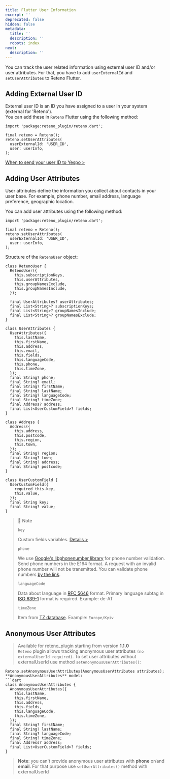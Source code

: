 ```yaml
---
title: Flutter User Information
excerpt: ''
deprecated: false
hidden: false
metadata:
  title: ''
  description: ''
  robots: index
next:
  description: ''
---
```

You can track the user related information using external user ID and/or user attributes. For that, you have to add `userExternalId` and `setUserAttributes` to Reteno Flutter.

## Adding External User ID

External user ID is an ID you have assigned to a user in your system (external for 'Reteno').  
You can add these in `Reteno` Flutter using the following method:

```text Dart
import 'package:reteno_plugin/reteno.dart';

final reteno = Reteno();
reteno.setUserAttributes(
  userExternalId: 'USER_ID',
  user: userInfo,
);
```

[When to send your user ID to Yespo  >](https://docs.yespo.io/reference/using-updateuserattributes-method)

## Adding User Attributes

User attributes define the information you collect about contacts in your user base. For example, phone number, email address, language preference, geographic location.

You can add user attributes using the following method:

```text Dart
import 'package:reteno_plugin/reteno.dart';

final reteno = Reteno();
reteno.setUserAttributes(
  userExternalId: 'USER_ID',
  user: userInfo,
);
```

Structure of the `RetenoUser` object:

```text Dart
class RetenoUser {
  RetenoUser({
    this.subscriptionKeys,
    this.userAttributes,
    this.groupNamesExclude,
    this.groupNamesInclude,
  });

  final UserAttributes? userAttributes;
  final List<String>? subscriptionKeys;
  final List<String>? groupNamesInclude;
  final List<String>? groupNamesExclude;
}

class UserAttributes {
  UserAttributes({
    this.lastName,
    this.firstName,
    this.address,
    this.email,
    this.fields,
    this.languageCode,
    this.phone,
    this.timeZone,
  });
  final String? phone;
  final String? email;
  final String? firstName;
  final String? lastName;
  final String? languageCode;
  final String? timeZone;
  final Address? address;
  final List<UserCustomField>? fields;
}

class Address {
  Address({
    this.address,
    this.postcode,
    this.region,
    this.town,
  });
  final String? region;
  final String? town;
  final String? address;
  final String? postcode;
}

class UserCustomField {
  UserCustomField({
    required this.key,
    this.value,
  });
  final String key;
  final String? value;
}
```

> 📘 Note
> 
> `key`
> 
> Custom fields variables. [Details >](https://yespo.io/support/how-add-additional-contact-fields#Updating-Custom-Fields-with-Data-from-Custom-Events-via-SDK)
> 
> `phone`
> 
> We use [Google's libphonenumber library](https://github.com/google/libphonenumber "{rel='nofollow'}")  for phone number validation. Send phone numbers in the E164 format. A request with an invalid phone number will not be transmitted. You can validate phone numbers [by the link](https://libphonenumber.appspot.com/).
> 
> `languageCode`
> 
> Data about language in [RFC 5646](https://www.rfc-editor.org/rfc/rfc5646.html "{rel='nofollow'}") format. Primary language subtag in [ISO 639-1](https://en.wikipedia.org/wiki/List_of_ISO_639-1_codes "{rel='nofollow'}") format is required. Example: de-AT
> 
> `timeZone`
> 
> Item from [TZ database](https://en.wikipedia.org/wiki/List_of_tz_database_time_zones "{rel='nofollow'}"). Example: `Europe/Kyiv`

## Anonymous User Attributes

> Available for reteno_plugin starting from version **1.1.0**  
> `Reteno` plugin allows tracking anonymous user attributes `(no externalUserId required)`. To set user attributes without externalUserId use method `setAnonymousUserAttributes()`:

````text Dart
Reteno.setAnonymousUserAttributes(AnonymousUserAttributes attributes);
**AnonymousUserAttributes** model:
```dart
class AnonymousUserAttributes {
  AnonymousUserAttributes({
    this.lastName,
    this.firstName,
    this.address,
    this.fields,
    this.languageCode,
    this.timeZone,
  });
  final String? firstName;
  final String? lastName;
  final String? languageCode;
  final String? timeZone;
  final Address? address;
  final List<UserCustomField>? fields;
}
````

> **Note**: you can't provide anonymous user attributes with **phone** or/and **email**. For that purpose use `setUserAttributes()` method with externalUserId
